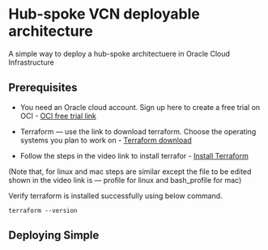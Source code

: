 # Hub-spoke VCN deployable architecture

A simple way to deploy a hub-spoke architectuere in Oracle Cloud Infrastructure

## Prerequisites

- You need an Oracle cloud account. Sign up here to create a free trial on OCI - [OCI free trial link](https://www.oracle.com/cloud/free/)

- Terraform — use the link to download terraform. Choose the operating systems you plan to work on - [Terraform download](https://www.terraform.io/downloads.html)

- Follow the steps in the video link to install terrafor - [Install Terraform](https://learn.hashicorp.com/terraform/getting-started/install.html)

(Note that, for linux and mac steps are similar except the file to be edited shown in the video link is — profile for linux and bash_profile for mac)

Verify terraform is installed successfully using below command.

`terraform --version`

## Deploying Simple


